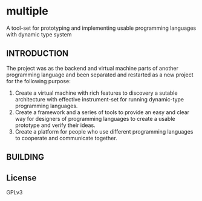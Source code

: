 multiple
========

A tool-set for prototyping and implementing usable 
programming languages with dynamic type system


INTRODUCTION
------------

The project was as the backend and virtual machine parts of 
another programming language 
and been separated and restarted as a new project for
the following purpose:

1. Create a virtual machine with rich features to discovery a sutable
architecture with effective instrument-set for running dynamic-type 
programming languages.
2. Create a framework and a series of tools to provide an easy and clear
way for designers of programming languages to create a usable prototype 
and verify their ideas.
3. Create a platform for people who use different programming languages
to cooperate and communicate together.


BUILDING
--------


License
-------

GPLv3

